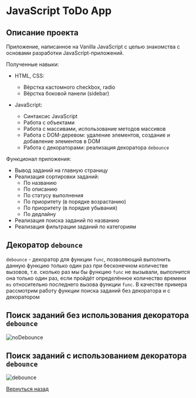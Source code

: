 # JavaScript ToDo App

## Описание проекта

Приложение, написанное на Vanilla JavaScript с целью знакомства с основами разработки JavaScript-приложений.

Полученные навыки:

- HTML, CSS:
    - Вёрстка кастомного checkbox, radio
    - Вёрстка боковой панели (sidebar)

- JavaScript:
    - Синтаксис JavaScript
    - Работа с объектами
    - Работа с массивами, использование методов массивов
    - Работа с DOM-деревом: удаление элементов, создание и добавление элементов в DOM
    - Работа с декораторами: реализация декоратора `debounce`

Функционал приложения:
- Вывод заданий на главную страницу
- Реализация сортировки заданий:
    - По названию
    - По описанию
    - По статусу выполнения
    - По приоритету (в порядке возрастанию)
    - По приоритету (в порядке убывания)
    - По дедлайну
- Реализация поиска заданий по названию
- Реализация фильтрации заданий по категориям

## Декоратор `debounce`

`debounce` - декоратор для функции `func`, позволяющий выполнить данную функцию только один раз при бесконечном количестве вызовов, т.е. сколько раз мы бы функцию `func` не вызывали, выполнится она только один раз, если пройдёт определённое количество времени `ms` относительно последнего вызова функции `func`. В качестве примера рассмотрим работу функции поиска заданий без декоратора и с декоратором

## Поиск заданий без использования декоратора `debounce`

![noDebounce](https://user-images.githubusercontent.com/47455676/190212504-e1b73c35-6f6b-45c7-b723-89644bfb1e18.gif)

## Поиск заданий с использованием декоратора `debounce`

![debounce](https://user-images.githubusercontent.com/47455676/190212099-06278e66-f57e-4a6b-bbca-fcef6daf2d92.gif)


[Вернуться назад](/README.md)
